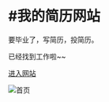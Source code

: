 #我的简历网站
===
要毕业了，写简历，投简历。

已经找到工作啦~~

[进入网站](http://127.0.0.1:8020/Resume/index.html)


![首页](https://github.com/Hunlongyu/resume/blob/gh-pages/img/homepage.jpg)
